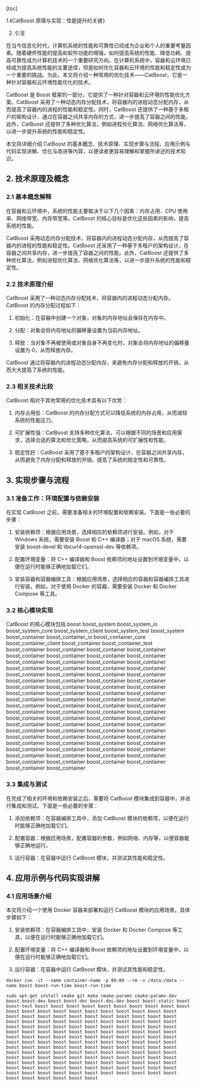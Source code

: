 
[toc]                    
                
                
1.《CatBoost 原理与实现：性能提升的关键》

2. 引言

在当今信息化时代，计算机系统的性能和可靠性已经成为企业和个人的重要考量因素。随着硬件性能的提高和软件功能的增强，如何提高系统的性能、降低功耗、提高可靠性成为计算机技术的一个重要研究方向。在计算机系统中，容器和云环境已经成为提高系统性能的主要途径，但是如何优化容器和云环境的性能和稳定性成为一个重要的挑战。为此，本文将介绍一种常用的优化技术——CatBoost，它是一种针对容器和云环境性能优化的技术。

CatBoost 是 Boost 框架的一部分，它提供了一种针对容器和云环境的性能优化方案。CatBoost 采用了一种动态内存分配技术，将容器内的进程动态分配内存，从而提高了容器内的进程的性能和稳定性。同时，CatBoost 还提供了一种基于多租户的架构设计，通过在容器之间共享内存的方式，进一步提高了容器之间的性能。此外，CatBoost 还提供了多种优化算法，例如进程优化算法、网络优化算法等，以进一步提升系统的性能和稳定性。

本文将详细介绍 CatBoost 的基本概念、技术原理、实现步骤与流程、应用示例与代码实现讲解、优化与改进等内容，以便读者更容易理解和掌握所讲述的技术知识。

## 2. 技术原理及概念

### 2.1 基本概念解释

在容器和云环境中，系统的性能主要取决于以下几个因素：内存占用、CPU 使用率、网络带宽、内存带宽等。CatBoost 的核心目标是优化这些因素的影响，提高系统的性能。

CatBoost 采用动态内存分配技术，将容器内的进程动态分配内存，从而提高了容器内的进程的性能和稳定性。CatBoost 还采用了一种基于多租户的架构设计，在容器之间共享内存，进一步提高了容器之间的性能。此外，CatBoost 还提供了多种优化算法，例如进程优化算法、网络优化算法等，以进一步提升系统的性能和稳定性。

### 2.2 技术原理介绍

CatBoost 采用了一种动态内存分配技术，将容器内的进程动态分配内存。CatBoost 的内存分配过程如下：

1. 初始化：在容器中创建一个对象，对象的内存地址会保存在内存中。

2. 分配：对象会将内存地址的偏移量设置为当前内存地址。

3. 释放：当对象不再被使用或对象自身不再变化时，对象会将内存地址的偏移量设置为 0，从而释放内存。

CatBoost 通过将容器内的进程动态分配内存，来避免内存分配和释放的开销，从而大大提高了系统的性能。

### 2.3 相关技术比较

CatBoost 相对于其他常用的优化技术具有以下优势：

1. 内存占用低：CatBoost 的内存分配方式可以降低系统的内存占用，从而减轻系统的性能压力。

2. 可扩展性强：CatBoost 支持多种优化算法，可以根据不同的场景和应用需求，选择合适的算法和优化策略，从而提高系统的可扩展性和性能。

3. 稳定性好：CatBoost 采用了基于多租户的架构设计，在容器之间共享内存，从而避免了内存分配和释放的开销，提高了系统的稳定性和可靠性。

## 3. 实现步骤与流程

### 3.1 准备工作：环境配置与依赖安装

在实现 CatBoost 之前，需要准备相关的环境配置和依赖安装。下面是一些必要的步骤：

1. 安装依赖项：根据应用场景，选择相应的依赖项进行安装。例如，对于 Windows 系统，需要安装 Boost 和 C++ 编译器；对于 macOS 系统，需要安装 boost-devel 和 libcurl4-openssl-dev 等依赖项。

2. 配置环境变量：将 C++ 编译器和 Boost 依赖项的地址设置到环境变量中，以便在运行时能够正确地加载它们。

3. 安装容器和容器编排工具：根据应用场景，选择相应的容器和容器编排工具进行安装。例如，对于使用 Docker 的容器，需要安装 Docker 和 Docker Compose 等工具。

### 3.2 核心模块实现

CatBoost 的核心模块包括 boost boost\_system boost\_system\_io boost\_system\_core boost\_system\_client boost\_system\_test boost\_system boost\_container boost\_container\_io boost\_container\_core boost\_container\_client boost\_container boost\_container\_test boost\_container boost\_container boost\_container boost\_container boost\_container boost\_container boost\_container boost\_container boost\_container boost\_container boost\_container boost\_container boost\_container boost\_container boost\_container boost\_container boost\_container boost\_container boost\_container boost\_container boost\_container boost\_container boost\_container boost\_container boost\_container boost\_container boost\_container boost\_container boost\_container boost\_container boost\_container boost\_container boost\_container boost\_container boost\_container boost\_container boost\_container boost\_container boost\_container boost\_container boost\_container boost\_container boost\_container boost\_container boost\_container boost\_container boost\_container boost\_container boost\_container boost\_container boost\_container boost\_container boost\_container boost\_container boost\_container boost\_container boost\_container boost\_container boost\_container boost\_container boost\_container boost\_container boost\_container boost\_container boost\_container boost\_container boost\_container boost\_container boost\_container boost\_container boost\_container boost\_container boost\_container boost\_container boost\_container boost\_container boost\_container boost\_container

### 3.3 集成与测试

在完成了相关的环境和依赖安装之后，需要将 CatBoost 模块集成到容器中，并进行集成和测试。下面是一些必要的步骤：

1. 添加依赖项：在容器编排工具中，添加 CatBoost 模块的依赖项，以便在运行时能够正确地加载它们。

2. 配置容器：根据应用场景，配置容器的参数，例如网络、内存等，以便容器能够正确地运行。

3. 运行容器：在容器中运行 CatBoost 模块，并测试其性能和稳定性。

## 4. 应用示例与代码实现讲解

### 4.1 应用场景介绍

本文将介绍一个使用 Docker 容器来部署和运行 CatBoost 模块的应用场景。具体步骤如下：

1. 安装依赖项：在容器编排工具中，安装 Docker 和 Docker Compose 等工具，以便在运行时能够正确地加载它们。

2. 配置环境变量：将 C++ 编译器和 Boost 依赖项的地址设置到环境变量中，以便在运行时能够正确地加载它们。

3. 运行容器：在容器中运行 CatBoost 模块，并测试其性能和稳定性。

```
docker run -it --name container-name -p 80:80 --rm -v /data:/data --name boost boost-run-time boost-run-time
```

```
sudo apt-get install cmake git make cmake-params cmake-params-dev boost boost-dev boost boost-doc boost-doc-dev boost boost-static boost boost-test boost boost boost boost boost boost boost boost boost boost boost boost boost boost boost boost boost boost boost boost boost boost boost boost boost boost boost boost boost boost boost boost boost boost boost boost boost boost boost boost boost boost boost boost boost boost boost boost boost boost boost boost boost boost boost boost boost boost boost boost boost boost boost boost boost boost boost boost boost boost boost boost boost boost boost boost boost boost boost boost boost boost boost boost boost boost boost boost boost boost boost boost boost boost boost boost boost boost boost boost boost boost boost boost boost boost boost boost boost boost boost boost boost boost boost boost boost boost boost boost boost boost boost boost boost boost boost boost boost boost boost boost boost boost boost boost boost boost boost boost boost boost boost boost boost boost boost boost boost boost boost boost boost boost boost boost boost boost boost

